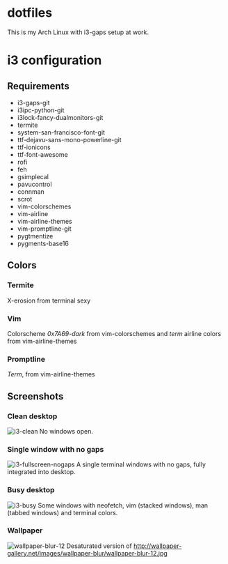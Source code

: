 # dotfiles
This is my Arch Linux with i3-gaps setup at work.

# i3 configuration
## Requirements
* i3-gaps-git
* i3ipc-python-git
* i3lock-fancy-dualmonitors-git
* termite
* system-san-francisco-font-git
* ttf-dejavu-sans-mono-powerline-git
* ttf-ionicons
* ttf-font-awesome
* rofi
* feh
* gsimplecal
* pavucontrol
* connman
* scrot
* vim-colorschemes
* vim-airline
* vim-airline-themes
* vim-promptline-git
* pygtmentize
* pygments-base16

## Colors
### Termite
X-erosion from terminal sexy

### Vim
Colorscheme _0x7A69-dark_ from vim-colorschemes and _term_ airline colors from vim-airline-themes

### Promptline
_Term_, from vim-airline-themes

## Screenshots
### Clean desktop
![i3-clean](https://user-images.githubusercontent.com/22908043/30157173-da5d58a4-93c1-11e7-877a-3eb3809a12b4.png)
No windows open.
### Single window with no gaps
![i3-fullscreen-nogaps](https://user-images.githubusercontent.com/22908043/30157178-dd81f544-93c1-11e7-8de7-522ec575da38.png)
A single terminal windows with no gaps, fully integrated into desktop.
### Busy desktop
![i3-busy](https://user-images.githubusercontent.com/22908043/30157182-e0b1b7a4-93c1-11e7-8e1a-1e44be7dc674.png)
Some windows with neofetch, vim (stacked windows), man (tabbed windows) and terminal colors.
### Wallpaper
![wallpaper-blur-12](https://user-images.githubusercontent.com/22908043/30157442-9ed4401c-93c2-11e7-87b0-f9156d37af33.jpg)
Desaturated version of http://wallpaper-gallery.net/images/wallpaper-blur/wallpaper-blur-12.jpg
